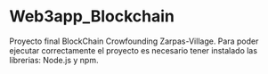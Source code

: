 # Web3app_Blockchain
Proyecto final BlockChain Crowfounding Zarpas-Village.
Para poder ejecutar correctamente el proyecto es necesario tener instalado las librerias: Node.js y npm.
